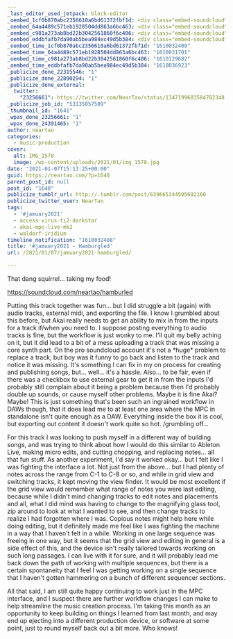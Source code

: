 ```yaml
---
_last_editor_used_jetpack: block-editor
_oembed_1cf0b870abc2356610a6bd61372fbf1d: <div class="embed-soundcloud"><iframe title="Hamburled by NearTao" width="584" height="400" scrolling="no" frameborder="no" src="https://w.soundcloud.com/player/?visual=true&url=https%3A%2F%2Fapi.soundcloud.com%2Ftracks%2F960965797&show_artwork=true&maxwidth=584&maxheight=876&dnt=1"></iframe></div>
_oembed_64a4489c571eb1928504dd863a6bc463: <div class="embed-soundcloud"><iframe title="Hamburled by NearTao" width="750" height="400" scrolling="no" frameborder="no" src="https://w.soundcloud.com/player/?visual=true&url=https%3A%2F%2Fapi.soundcloud.com%2Ftracks%2F960965797&show_artwork=true&maxwidth=750&maxheight=1000&dnt=1"></iframe></div>
_oembed_c981a273ab8bd22b3042561860f6c406: <div class="embed-soundcloud"><iframe title="My Time Here Is Done by NearTao" width="500" height="400" scrolling="no" frameborder="no" src="https://w.soundcloud.com/player/?visual=true&url=https%3A%2F%2Fapi.soundcloud.com%2Ftracks%2F961929730&show_artwork=true&maxwidth=500&maxheight=750&dnt=1"></iframe></div>
_oembed_eddbfafb7da90ab5bea984ec49d5b384: <div class="embed-soundcloud"><iframe title="Hamburled by NearTao" width="500" height="400" scrolling="no" frameborder="no" src="https://w.soundcloud.com/player/?visual=true&url=https%3A%2F%2Fapi.soundcloud.com%2Ftracks%2F960965797&show_artwork=true&maxwidth=500&maxheight=750&dnt=1"></iframe></div>
_oembed_time_1cf0b870abc2356610a6bd61372fbf1d: "1610032409"
_oembed_time_64a4489c571eb1928504dd863a6bc463: "1610031701"
_oembed_time_c981a273ab8bd22b3042561860f6c406: "1610129682"
_oembed_time_eddbfafb7da90ab5bea984ec49d5b384: "1610036923"
_publicize_done_22315546: "1"
_publicize_done_22890294: "1"
_publicize_done_external:
  twitter:
    "23256661": https://twitter.com/NearTao/status/1347199683584782348
_publicize_job_id: "53135857509"
_thumbnail_id: "1641"
_wpas_done_23256661: "1"
_wpas_done_24391465: "1"
author: neartao
categories:
  - music-production
cover:
  alt: IMG_1578
  image: /wp-content/uploads/2021/01/img_1578.jpg
date: "2021-01-07T15:13:25+00:00"
guid: https://neartao.com/?p=1640
parent_post_id: null
post_id: "1640"
publicize_tumblr_url: http://.tumblr.com/post/639665344505692160
publicize_twitter_user: NearTao
tags:
  - '#jamuary2021'
  - access-virus-ti2-darkstar
  - akai-mpc-live-mk2
  - waldorf-iridium
timeline_notification: "1610032408"
title: '#jamuary2021 - Hamburgled'
url: /2021/01/07/jamuary2021-hamburgled/

---
```

That dang squirrel... taking my food!

https://soundcloud.com/neartao/hamburled

Putting this track together was fun... but I did struggle a bit (again) with audio tracks, external midi, and exporting the file. I know I grumbled about this before, but Akai really needs to get an ability to mix in from the inputs for a track if/when you need to. I suppose posting everything to audio tracks is fine, but the workflow is just wonky to me. I'll quit my belly aching on it, but it did lead to a bit of a mess uploading a track that was missing a core synth part. On the pro soundcloud account it's not a \*huge\* problem to replace a track, but boy was it funny to go back and listen to the track and notice it was missing. It's something I can fix in my on process for creating and publishing songs, but... well... it's a hassle. Also... to be fair, even if there was a checkbox to use external gear to get it in from the inputs I'd probably still complain about it being a problem because then I'd probably double up sounds, or cause myself other problems. Maybe it is fine Akai? Maybe! This is just something that's been such an ingrained workflow in DAWs though, that it does lead me to at least one area where the MPC in standalone isn't quite enough as a DAW. Everything inside the box it is cool, but exporting out content it doesn't work quite so hot. /grumbling off...

For this track I was looking to push myself in a different way of building songs, and was trying to think about how I would do this similar to Ableton Live, making micro edits, and cutting chopping, and replacing notes... all that fun stuff. As another experiment, I'd say it worked okay... but I felt like I was fighting the interface a lot. Not just from the above... but I had plenty of notes across the range from C-1 to C-8 or so, and while in grid view and switching tracks, it kept moving the view finder. It would be most excellent if the grid view would remember what range of notes you were last editing, because while I didn't mind changing tracks to edit notes and placements and all, what I did mind was having to change to the magnifying glass tool, zip around to look at what I wanted to see, and then change tracks to realize I had forgotten where I was. Copious notes might help here while doing editing, but it definitely made me feel like I was fighting the machine in a way that I haven't felt in a while. Working in one large sequence was freeing in one way, but it seems that the grid view and editing in general is a side effect of this, and the device isn't really tailored towards working on such long passages. I can live with it for sure, and it will probably lead me back down the path of working with multiple sequences, but there is a certain spontaneity that I feel I was getting working on a single sequence that I haven't gotten hammering on a bunch of different sequencer sections.

All that said, I am still quite happy continuing to work just in the MPC interface, and I suspect there are further workflow changes I can make to help streamline the music creation process. I'm taking this month as an opportunity to keep building on things I learned from last month, and may end up ejecting into a different production device, or software at some point, just to round myself back out a bit more. Who knows!
